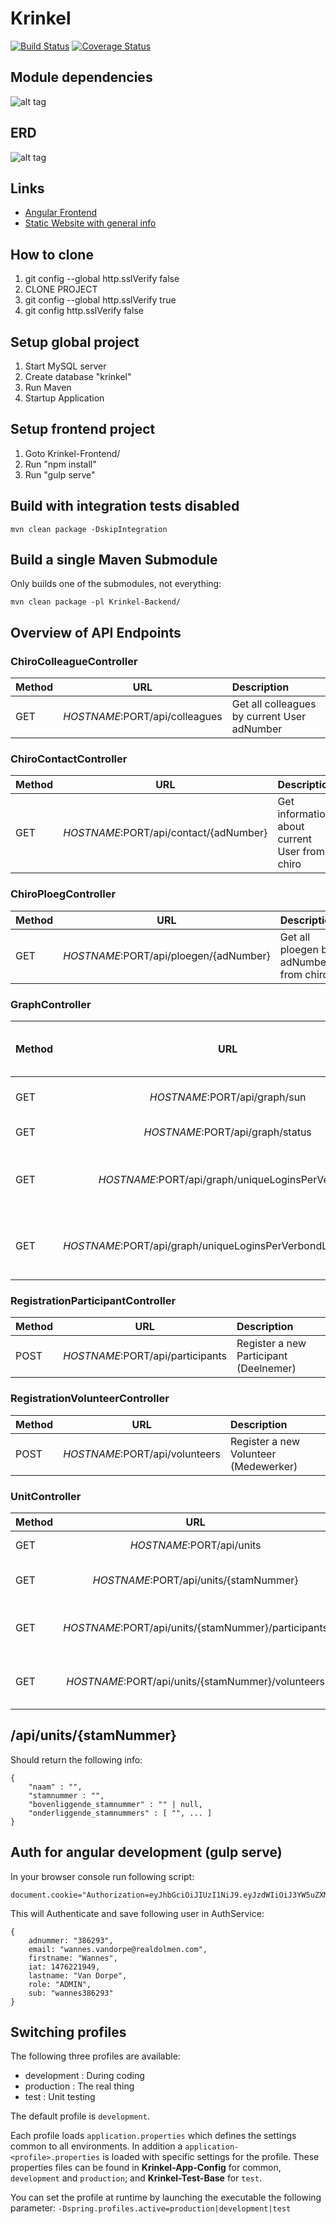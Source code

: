 # Krinkel
[![Build Status](https://travis-ci.org/Nawsen/Krinkel.svg?branch=master)](https://travis-ci.org/Nawsen/Krinkel)
[![Coverage Status](https://coveralls.io/repos/github/Nawsen/Krinkel/badge.svg)](https://coveralls.io/github/Nawsen/Krinkel)

## Module dependencies
![alt tag](http://i.imgur.com/Pj9z23V.png)

## ERD
![alt tag](http://i.imgur.com/dyYmUBP.png)


## Links

* [Angular Frontend](http://localhost:8080/)
* [Static Website with general info](http://localhost:8080/site/index.html)

## How to clone

1. git config --global http.sslVerify false
2. CLONE PROJECT
3. git config --global http.sslVerify true
4. git config http.sslVerify false

## Setup global project

1. Start MySQL server
2. Create database "krinkel"
3. Run Maven
4. Startup Application

## Setup frontend project

1. Goto Krinkel-Frontend/
2. Run "npm install"
3. Run "gulp serve"

## Build with integration tests disabled

    mvn clean package -DskipIntegration

## Build a single Maven Submodule

Only builds one of the submodules, not everything:

    mvn clean package -pl Krinkel-Backend/


## Overview of API Endpoints
### ChiroColleagueController

| Method   | URL                                           | Description
| -------- |:---------------------------------------------:|:---------------------------
| GET      | $HOSTNAME:$PORT/api/colleagues                | Get all colleagues by current User adNumber

### ChiroContactController
| Method   | URL                                           | Description
| -------- |:---------------------------------------------:|:---------------------------
| GET      | $HOSTNAME:$PORT/api/contact/{adNumber}        | Get information about current User from chiro

### ChiroPloegController
| Method   | URL                                           | Description
| -------- |:---------------------------------------------:|:---------------------------
| GET      | $HOSTNAME:$PORT/api/ploegen/{adNumber}        | Get all ploegen by adNumber from chiro

### GraphController
| Method   | URL                                                          | Description (all angular-nvd3)
| -------- |:------------------------------------------------------------:|:---------------------------
| GET      | $HOSTNAME:$PORT/api/graph/sun                                | make Sunburst Chart 
| GET      | $HOSTNAME:$PORT/api/graph/status                             | make Pie Chart
| GET      | $HOSTNAME:$PORT/api/graph/uniqueLoginsPerVerbond             | make MuliBar Chart with all login data
| GET      | $HOSTNAME:$PORT/api/graph/uniqueLoginsPerVerbondLastTwoWeeks | make MuliBar Chart with off last two weeks

### RegistrationParticipantController
| Method   | URL                                           | Description
| -------- |:---------------------------------------------:|:---------------------------
| POST     | $HOSTNAME:$PORT/api/participants              | Register a new Participant (Deelnemer)

### RegistrationVolunteerController
| Method   | URL                                           | Description
| -------- |:---------------------------------------------:|:---------------------------
| POST     | $HOSTNAME:$PORT/api/volunteers                | Register a new Volunteer (Medewerker)

### UnitController
| Method   | URL                                           | Description
| -------- |:---------------------------------------------:|:---------------------------
| GET      | $HOSTNAME:$PORT/api/units                           | Get alle Verbonden
| GET      | $HOSTNAME:$PORT/api/units/{stamNummer}                    | Get alle Gewest/Groepen by stamNummer
| GET      | $HOSTNAME:$PORT/api/units/{stamNummer}/participants | Get alle participants by stamNummer groep
| GET      | $HOSTNAME:$PORT/api/units/{stamNummer}/volunteers   | Get alle volunteers by stamNummer groep

## /api/units/{stamNummer}
Should return the following info:

    {
        "naam" : "",
        "stamnummer : "",
        "bovenliggende_stamnummer" : "" | null,
        "onderliggende_stamnummers" : [ "", ... ]
    }

## Auth for angular development (gulp serve)

In your browser console run following script:

    document.cookie="Authorization=eyJhbGciOiJIUzI1NiJ9.eyJzdWIiOiJ3YW5uZXMzODYyOTMiLCJmaXJzdG5hbWUiOiJXYW5uZXMiLCJsYXN0bmFtZSI6IlZhbiBEb3JwZSIsImFkbnVtbWVyIjoiMzg2MjkzIiwiZW1haWwiOiJ3YW5uZXMudmFuZG9ycGVAcmVhbGRvbG1lbi5jb20iLCJyb2xlIjoiQURNSU4iLCJpYXQiOjE0NzYyMjE5NDl9.tBEEHInAi2XIytldcPw6j0Y_fQDDt5WI2t2Qyo_6qBc"

This will Authenticate and save following user in AuthService:

    {
        adnummer: "386293",
        email: "wannes.vandorpe@realdolmen.com",
        firstname: "Wannes",
        iat: 1476221949,
        lastname: "Van Dorpe",
        role: "ADMIN",
        sub: "wannes386293"
    }
    
    
## Switching profiles

The following three profiles are available:

* development : During coding
* production : The real thing
* test : Unit testing

The default profile is `development`.

Each profile loads `application.properties` which defines the settings  common to all environments. 
In addition a `application-<profile>.properties` is loaded with specific settings for the profile.
These properties files can be found in **Krinkel-App-Config** for common, `development` and `production`; and **Krinkel-Test-Base** for `test`.

You can set the profile at runtime by launching the executable the following parameter: `-Dspring.profiles.active=production|development|test`